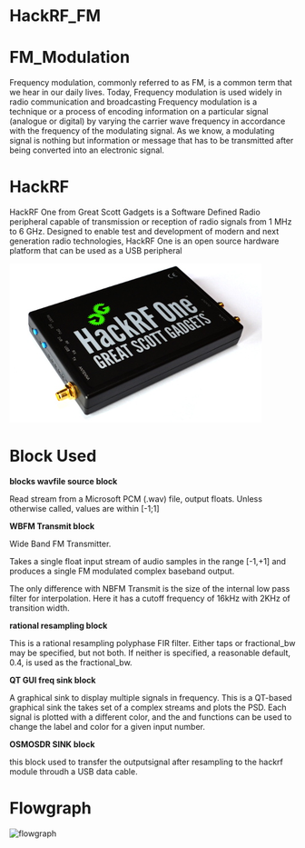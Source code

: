 # HackRF_FM
<h1>FM_Modulation</h1>
Frequency modulation, commonly referred to as FM, is a common term that we hear in our daily lives. Today, Frequency modulation is used widely in radio communication and broadcasting
Frequency modulation is a technique or a process of encoding information on a particular signal (analogue or digital) by varying the carrier wave frequency in accordance with the frequency of the modulating signal. As we know, a modulating signal is nothing but information or message that has to be transmitted after being converted into an electronic signal.


<h1>HackRF</h1>
HackRF One from Great Scott Gadgets is a Software Defined Radio peripheral capable of transmission or reception of radio signals from 1 MHz to 6 GHz. Designed to enable test and development of modern and next generation radio technologies, HackRF One is an open source hardware platform that can be used as a USB peripheral 

![HackRF](hackrf.jpeg)

<h1>Block Used</h1>

**blocks wavfile source block**

Read stream from a Microsoft PCM (.wav) file, output floats.
Unless otherwise called, values are within [-1;1]

**WBFM Transmit block**

Wide Band FM Transmitter.

Takes a single float input stream of audio samples in the range [-1,+1] and produces a single FM modulated complex baseband output.

The only difference with NBFM Transmit is the size of the internal low pass filter for interpolation. Here it has a cutoff frequency of 16kHz with 2KHz of transition width.


**rational resampling block**

This is a rational resampling polyphase FIR filter.
Either taps or fractional_bw may be specified, but not both.
If neither is specified, a reasonable default, 0.4, is used as the fractional_bw.

**QT GUI freq sink block**

A graphical sink to display multiple signals in frequency.
This is a QT-based graphical sink the takes set of a complex streams and plots the PSD. Each signal is plotted with a different color, and the  and  functions can be used to change the label and color for a given input number.

**OSMOSDR SINK block**

this block used to transfer the outputsignal after resampling to the hackrf module throudh a USB data cable.

<h1>Flowgraph</h1>

![flowgraph](/home/aniket/Pictures/Screenshots.jpeg)
